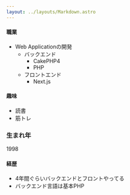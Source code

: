 ```yaml
---
layout: ../layouts/Markdown.astro
---
```

#### 職業
- Web Applicationの開発
    - バックエンド
        - CakePHP4
        - PHP
    - フロントエンド
        - Next.js

#### 趣味
- 読書
- 筋トレ

### 生まれ年
1998

#### 経歴
- 4年間ぐらいバックエンドとフロントやってる
- バックエンド言語は基本PHP
